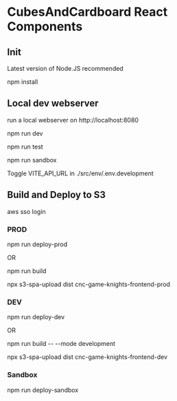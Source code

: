 # CubesAndCardboard React Components

## Init

Latest version of Node.JS recommended

npm install

## Local dev webserver

run a local webserver on http://localhost:8080

npm run dev

npm run test

npm run sandbox

Toggle VITE_API_URL in ./src/env/.env.development

## Build and Deploy to S3

aws sso login

### PROD

npm run deploy-prod

OR

npm run build

npx s3-spa-upload dist cnc-game-knights-frontend-prod

### DEV

npm run deploy-dev

OR

npm run build -- --mode development

npx s3-spa-upload dist cnc-game-knights-frontend-dev

### Sandbox

npm run deploy-sandbox
